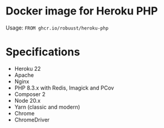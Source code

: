 # Docker image for Heroku PHP

Usage: `FROM ghcr.io/robuust/heroku-php`

# Specifications

* Heroku 22
* Apache
* Nginx
* PHP 8.3.x with Redis, Imagick and PCov
* Composer 2
* Node 20.x
* Yarn (classic and modern)
* Chrome
* ChromeDriver
